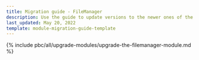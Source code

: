 ```yaml
---
title: Migration guide - FileManager
description: Use the guide to update versions to the newer ones of the FileManager module.
last_updated: May 20, 2022
template: module-migration-guide-template
---
```


{% include pbc/all/upgrade-modules/upgrade-the-filemanager-module.md %} <!-- To edit, see /_includes/pbc/all/upgrade-modules/upgrade-the-filemanager-module.md -->
